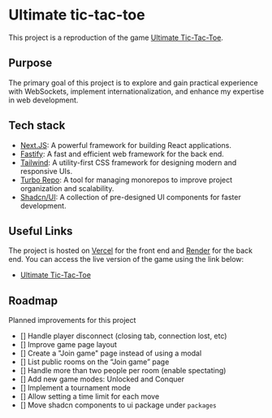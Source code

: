 # Ultimate tic-tac-toe

This project is a reproduction of the game [Ultimate Tic-Tac-Toe](https://en.wikipedia.org/wiki/Ultimate_tic-tac-toe).

## Purpose

The primary goal of this project is to explore and gain practical experience with WebSockets, implement internationalization, and enhance my expertise in web development.

## Tech stack

- [Next.JS](https://nextjs.org/): A powerful framework for building React applications.
- [Fastify](https://fastify.dev/): A fast and efficient web framework for the back end.
- [Tailwind](https://tailwindcss.com/): A utility-first CSS framework for designing modern and responsive UIs.
- [Turbo Repo](https://turbo.build/): A tool for managing monorepos to improve project organization and scalability.
- [Shadcn/UI](https://ui.shadcn.com/): A collection of pre-designed UI components for faster development.

## Useful Links

The project is hosted on [Vercel](https://vercel.com) for the front end and [Render](https://render.com) for the back end. You can access the live version of the game using the link below:

- [Ultimate Tic-Tac-Toe](https://ultimate-tic-tac-toe-mota.vercel.app/)

## Roadmap

Planned improvements for this project

- [] Handle player disconnect (closing tab, connection lost, etc)
- [] Improve game page layout
- [] Create a "Join game" page instead of using a modal
- [] List public rooms on the “Join game” page
- [] Handle more than two people per room (enable spectating)
- [] Add new game modes: Unlocked and Conquer
- [] Implement a tournament mode
- [] Allow setting a time limit for each move
- [] Move shadcn components to ui package under `packages`
